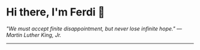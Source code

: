 <h1>Hi there, I'm Ferdi 👋</h1>

<p><em>
  "We must accept finite disappointment, but never lose infinite hope." — Martin Luther King, Jr.
</em></p>

---
